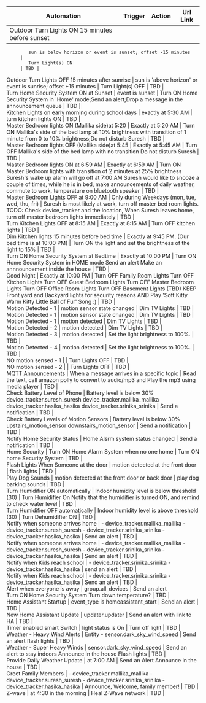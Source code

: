 Automation   |   Trigger   |  Action   |  Url Link  
----------   |   -------   |  -------  |  --------- 
Outdoor Turn Lights ON 15 minutes before sunset | 
 			sun is below horizon or event is sunset; offset -15 minutes
 		 | 
 			Turn Light(s) ON
 		 | TBD |  
Outdoor Turn Lights OFF 15 minutes after sunrise | 
 			sun is 'above horizon' or event is sunrise; offset +15 minutes
 		 | 
 			Turn Light(s) OFF
 		 | TBD |  
Turn Home Security System ON at Sunset | 
 			event is sunset
 		 | 
 			Turn ON Home Security System in 'Home' mode;Send an alert;Drop a message in the announcement queue
 		 | TBD |  
Kitchen Lights on early morning during school days | 
 			exactly at 5:30 AM
 		 | 
 			turn kitchen lights ON
 		 | TBD |  
Master Bedroom lights ON (Mallika side)at 5:20 | 
 			Exactly at 5:20 AM
 		 | 
 			Turn ON Mallika's side of the bed lamp at 10% brightness with transition of 1 minute from 0 to 10% brightness;Do not disturb Suresh
 		 | TBD |  
Master Bedroom lights OFF (Mallika side)at 5:45 | 
 			Exactly at 5:45 AM
 		 | 
 			Turn OFF Mallika's side of the bed lamp with no transition
 			Do not disturb Suresh
 		 | TBD |  
Master Bedroom lights ON at 6:59 AM | 
 			Exactly at 6:59 AM
 		 | 
 			Turn ON Master Bedroom lights with transition of 2 minutes at 25% brightness
 			Suresh's wake up alarm will go off at 7:00 AM
 			Suresh would like to snooze a couple of times, while he is in bed, make announcements of daily weather, commute to work, temperature on bluetooth speaker
 		 | TBD |  
Master Bedroom Lights OFF at 9:00 AM | 
 			Only during Weekdays (mon, tue, wed, thu, fri)
 		 | 
 			Suresh is most likely at work, turn off master bed room lights.
 			TODO: Check device_tracker and the location, When Suresh leaves home, turn off master bedroom lights immediately
 		 | TBD |  
Turn Kitchen Lights OFF at 8:15 AM | 
 			Exactly at 8:15 AM
 		 | 
 			Turn OFF kitchen lights
 		 | TBD |  
Dim Kitchen lights 15 minutes before bed time | 
 			Exactly at 9:45 PM. (Our bed time is at 10:00 PM)
 		 | 
 			Turn ON the light and set the brightness of the light to 15%
 		 | TBD |  
Turn ON Home Security System at Bedtime | 
 			Exactly at 10:00 PM
 		 | 
 			Turn ON Home Security System in HOME mode
 			Send an alert
 			Make an annnouncement inside the house
 		 | TBD |  
Good Night | 
 			Exactly at 10:00 PM
 		 | 
 			Turn OFF Family Room Lights
 			Turn OFF Kitchen Lights
 			Turn OFF Guest Bedroom Lights
 			Turn OFF Master Bedroom Lights
 			Turn OFF Office Room Lights
 			Turn OFF Basement Lights (TBD)
 			KEEP Front yard and Backyard lights for security reasons
 			AND
 			Play 'Soft Kitty Warm Kitty Little Ball of Fur' Song :)
 		 | TBD |  
Motion Detected - 1 | 
 			motion sensor state changed
 		 | 
 			Dim TV Lights
 		 | TBD |  
Motion Detected - 1 | 
 			motion sensor state changed
 		 | 
 			Dim TV Lights
 		 | TBD |  
Motion Detected - 1 | 
 			motion detected
 		 | 
 			Dim TV Lights
 		 | TBD |  
Motion Detected - 2 | 
 			motion detected
 		 | 
 			Dim TV Lights
 		 | TBD |  
Motion Detected - 3 | 
 			motion detected
 		 | 
 			Set the light brightness to 100%.
 		 | TBD |  
Motion Detected - 4 | 
 			motion detected
 		 | 
 			Set the light brightness to 100%.
 		 | TBD |  
NO motion sensed - 1 |  | 
 			Turn Lights OFF
 		 | TBD |  
NO motion sensed - 2 |  | 
 			Turn Lights OFF
 		 | TBD |  
MQTT Announcements | 
 			When a message arrives in a specific topic
 		 | 
 			Read the text, call amazon polly to convert to audio/mp3 and Play the mp3 using media player
 		 | TBD |  
Check Battery Level of Phone | 
 			Battery level is below 30%
 			device_tracker.suresh_suresh
 			device_tracker.mallika_mallika
 			device_tracker.hasika_hasika
 			device_tracker.srinika_srinika
 		 | 
 			Send a notification
 		 | TBD |  
Check Battery Levels of Motion Sensors | 
 			Battery level is below 30%
 			upstairs_motion_sensor
 			downstairs_motion_sensor
 		 | 
 			Send a notification
 		 | TBD |  
Notify Home Security Status | 
 			Home Alsrm system status changed
 		 | 
 			Send a notification
 		 | TBD |  
Home Security | 
 			Turn ON Home Alarm System when no one home
 		 | 
 			Turn ON home Security System
 		 | TBD |  
Flash Lights When Someone at the door | 
 			motion detected at the front door
 		 | 
 			flash lights
 		 | TBD |  
Play Dog Sounds | 
 			motion detected at the front door or back door
 		 | 
 			play dog barking sounds
 		 | TBD |  
Turn Humidifier ON automatically | 
 			Indoor humidity level is below threshold (30)
 		 | 
 			Turn Humidifier On
 			Notify that the humidifier is turned ON, and remind to check water level
 		 | TBD |  
Turn Humidifier OFF automatically | 
 			Indoor humidity level is above threshold (30)
 		 | 
 			Turn Dehumidifier ON
 		 | TBD |  
Notify when someone arrives home | 
 			- device_tracker.mallika_mallika
 			- device_tracker.suresh_suresh
 			- device_tracker.srinika_srinika
 			- device_tracker.hasika_hasika
 		 | 
 			Send an alert
 		 | TBD |  
Notify when someone arrives home | 
 			- device_tracker.mallika_mallika
 			- device_tracker.suresh_suresh
 			- device_tracker.srinika_srinika
 			- device_tracker.hasika_hasika
 		 | 
 			Send an alert
 		 | TBD |  
Notify when Kids reach school | 
 			- device_tracker.srinika_srinika
 			- device_tracker.hasika_hasika
 		 | 
 			send an alert
 		 | TBD |  
Notify when Kids reach school | 
 			- device_tracker.srinika_srinika
 			- device_tracker.hasika_hasika
 		 | 
 			Send an alert
 		 | TBD |  
Alert when everyone is away | 
 			group.all_devices
 		 | 
 			Send an alert	
 			Turn ON Home Security System
 			Turn down temperature?
 		 | TBD |  
Home Assistant Startup | 
 			event_type is homeassistant_start
 		 | 
 			Send an alert
 		 | TBD |  
New Home Assistant Update | 
 			updater.updater
 		 | 
 			Send an alert with link to HA
 		 | TBD |  
Timer enabled smart Switch | 
 			light status is On
 		 | 
 			Turn off light
 		 | TBD |  
Weather - Heavy Wind Alerts | 
 			Entity - sensor.dark_sky_wind_speed
 		 | 
 			Send an alert
 			flash lights
 		 | TBD |  
Weather - Super Heavy Winds | 
 			sensor.dark_sky_wind_speed
 		 | 
 			Send an alert to stay indoors
 			Announce in the house
 			Flash lights
 		 | TBD |  
Provide Daily Weather Update | 
 			at 7:00 AM
 		 | 
 			Send an Alert
 			Announce in the house
 		 | TBD |  
Greet Family Members | 
         - device_tracker.mallika_mallika
         - device_tracker.suresh_suresh
         - device_tracker.srinika_srinika
         - device_tracker.hasika_hasika
 		 | 
 			Announce, Welcome, family member!
 		 | TBD |  
Z-wave | 
 			at 4:30 in the morning
 		 | 
 			Heal Z-Wave network
 		 | TBD |  
